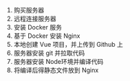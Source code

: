 1. 购买服务器
2. 远程连接服务器
3. 安装 Docker 服务
4. 基于 Docker 安装 Nginx
5. 本地创建 Vue 项目，并上传到 Github 上
6. 服务器安装 git 并拉取代码
7. 服务器安装 Node环境并编译代码
8. 将编译后得静态文件放到 Nginx